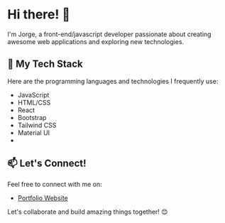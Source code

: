 # Hi there! 👋

I'm Jorge, a front-end/javascript developer passionate about creating awesome web applications and exploring new technologies.

## 🌱 My Tech Stack

Here are the programming languages and technologies I frequently use:

- JavaScript
- HTML/CSS
- React
- Bootstrap
- Tailwind CSS
- Material UI
- 
## 📫 Let's Connect!

Feel free to connect with me on:

- [Portfolio Website](https://jorgekerilima19.github.io/portfolio/)

Let's collaborate and build amazing things together! 😊
